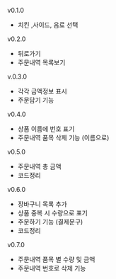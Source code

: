 v0.1.0
- 치킨 ,사이드, 음료 선택

v0.2.0
- 뒤로가기 
- 주문내역 목록보기

v.0.3.0
- 각각 금액정보 표시
- 주문담기 기능

v0.4.0
- 상품 이름에 번호 표기
- 주문내역 품목 삭제 기능 (이름으로)

v0.5.0
- 주문내역 총 금액
- 코드정리

v0.6.0
- 장바구니 목록 추가
- 상품 중복 시 수량으로 표기
- 주문하기 기능 (결제문구)
- 코드정리

v0.7.0
- 주문내역 품목 별 수량 및 금액
- 주문내역 번호로 삭제 기능
